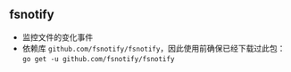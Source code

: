 ## fsnotify
* 监控文件的变化事件
* 依赖库 `github.com/fsnotify/fsnotify`，因此使用前确保已经下载过此包：`go get -u github.com/fsnotify/fsnotify`
